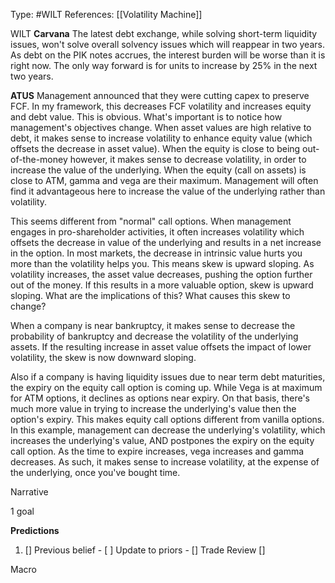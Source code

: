 Type: #WILT 
References: [[Volatility Machine]]

WILT
**Carvana**
The latest debt exchange, while solving short-term liquidity issues, won't solve overall solvency issues which will reappear in two years. As debt on the PIK notes accrues, the interest burden will be worse than it is right now. The only way forward is for units to increase by 25% in the next two years. 

**ATUS**
Management announced that they were cutting capex to preserve FCF. In my framework, this decreases FCF volatility and increases equity and debt value. This is obvious. What's important is to notice how management's objectives change. When asset values are high relative to debt, it makes sense to increase volatility to enhance equity value (which offsets the decrease in asset value). When the equity is close to being out-of-the-money however, it makes sense to decrease volatility, in order to increase the value of the underlying. When the equity (call on assets) is close to ATM, gamma and vega are their maximum. Management will often find it advantageous here to increase the value of the underlying rather than volatility.

This seems different from "normal" call options. When management engages in pro-shareholder activities, it often increases volatility which offsets the decrease in value of the underlying and results in a net increase in the option. In most markets, the decrease in intrinsic value hurts you more than the volatility helps you. This means skew is upward sloping. As volatility increases, the asset value decreases, pushing the option further out of the money. If this results in a more valuable option, skew is upward sloping. What are the implications of this? What causes this skew to change?

When a company is near bankruptcy, it makes sense to decrease the probability of bankruptcy and decrease the volatility of the underlying assets. If the resulting increase in asset value offsets the impact of lower volatility, the skew is now downward sloping.

Also if a company is having liquidity issues due to near term debt maturities, the expiry on the equity call option is coming up. While Vega is at maximum for ATM options, it declines as options near expiry. On that basis, there's much more value in trying to increase the underlying's value then the option's expiry. This makes equity call options different from vanilla options. In this example, management can decrease the underlying's volatility, which increases the underlying's value, AND postpones the expiry on the equity call option. As the time to expire increases, vega increases and gamma decreases. As such, it makes sense to increase volatility, at the expense of the underlying, once you've bought time. 



Narrative

1 goal


**Predictions**

1) []
Previous belief - 
[ ]
Update to priors - 
[]
Trade Review
[]





Macro
